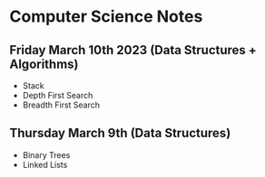 # Computer Science Notes

## Friday March 10th 2023 (Data Structures + Algorithms)
- Stack 
- Depth First Search
- Breadth First Search

## Thursday March 9th (Data Structures)
- Binary Trees
- Linked Lists
